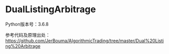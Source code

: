 # DualListingArbitrage

Python版本号：3.6.8

参考代码及原理出处：<br>
https://github.com/JerBouma/AlgorithmicTrading/tree/master/Dual%20Listing%20Arbitrage
